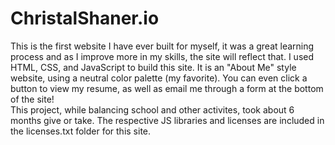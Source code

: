 # ChristalShaner.io

This is the first website I have ever built for myself, it was a great learning process and as I improve more in my skills, the site will reflect that.
I used HTML, CSS, and JavaScript to build this site. It is an "About Me" style website, using a neutral color palette (my favorite). You can even click a button to view my resume, as well as email me through a form at the bottom of the site! <br>
This project, while balancing school and other activites, took about 6 months give or take. The respective JS libraries and licenses are included in the licenses.txt folder for this site. 
